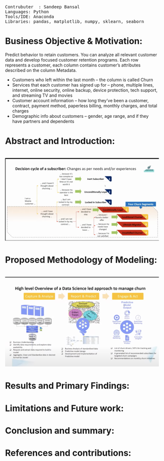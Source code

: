 </pre>
<pre>
Contrubuter  : Sandeep Bansal
Languages: Python
Tools/IDE: Anaconda
Libraries: pandas, matplotlib, numpy, sklearn, seaborn
</pre>
</pre></b>

# Business Objective & Motivation:
Predict behavior to retain customers. You can analyze all relevant customer data and develop focused customer retention programs.
Each row represents a customer, each column contains customer’s attributes described on the column Metadata.

- Customers who left within the last month – the column is called Churn
- Services that each customer has signed up for – phone, multiple lines, internet, online security, online backup, device protection, tech support, and streaming TV and movies
- Customer account information – how long they’ve been a customer, contract, payment method, paperless billing, monthly charges, and total charges
- Demographic info about customers – gender, age range, and if they have partners and dependents


# Abstract and Introduction:
#  <div align="center"> ![alt text](https://github.com/smb12356/predictingReturningUsers/blob/main/images/Screen%20Shot%202022-12-04%20at%201.53.01%20PM.png)
  
# Proposed Methodology of Modeling:
#  <div align="center"> ![alt text](https://github.com/smb12356/predictingReturningUsers/blob/main/images/Screen%20Shot%202022-12-04%20at%201.54.00%20PM.png?raw=true)
  

# Results and Primary Findings:
# Limitations and Future work:

# Conclusion and summary:

# References and contributions:

